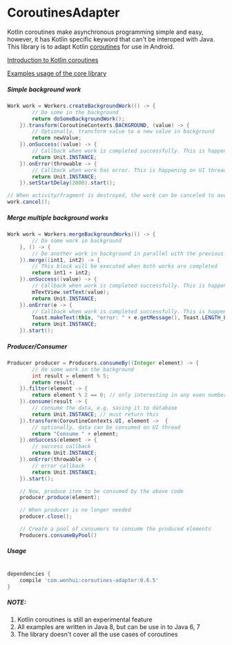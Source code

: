# CoroutinesAdapter

Kotlin coroutines make asynchronous programming simple and easy, however, it has Kotlin specific keyword that can't be interoped with Java.
This library is to adapt Kotlin [coroutines](https://github.com/Kotlin/kotlinx.coroutines) for use in Android.

[Introduction to Kotlin coroutines](https://kotlinlang.org/docs/reference/coroutines.html)

[Examples usage of the core library](https://github.com/Kotlin/kotlinx.coroutines/blob/master/coroutines-guide.md)


##### Simple background work

```Java
Work work = Workers.createBackgroundWork(() -> {
        // Do some in the background
        return doSomeBackgroundWork();
    }).transform(CoroutineContexts.BACKGROUND, (value) -> {
        // Optionally, transform value to a new value in background
        return newValue;
    }).onSuccess((value) -> {
        // Callback when work is completed successfully. This is happending on UI thread
        return Unit.INSTANCE;
    }).onError(throwable -> {
        // Callback when work has error. This is happening on UI thread
        return Unit.INSTANCE;
    }).setStartDelay(2000).start();

// When activity/fragment is destroyed, the work can be canceled to avoid memory leak
work.cancel();

```

##### Merge multiple background works

```Java
Work work = Workers.mergeBackgroundWorks(() -> {
        // Do some work in background
    }, () -> {
        // Do another work in background in parallel with the previous work
    }).merge((int1, int2) -> {
        // This block will be executed when both works are completed
        return int1 + int2;
    }).onSuccess((value) -> {
        // Callback when work is completed successfully. This is happending on UI thread
        mTextView.setText(value);
        return Unit.INSTANCE;
    }).onError(e -> {
        // Callback when work is completed successfully. This is happending on UI thread
        Toast.makeText(this, "error: " + e.getMessage(), Toast.LENGTH_LONG).show();
        return Unit.INSTANCE;
    }).start();

```

##### Producer/Consumer

```Java
Producer producer = Producers.consumeBy((Integer element) -> {
        // do some work in the background
        int result = element % 5;
        return result;
    }).filter(element -> {
        return element % 2 == 0; // only interesting in any even numbers
    }).consume(result -> {
        // consume the data, e.g. saving it to database
        return Unit.INSTANCE; // must return this
    }).transform(CoroutineContexts.UI, element ->  {
        // optionally, data can be consumed on UI thread
        return "Consume " + element;
    }).onSuccess(element -> {
        // success callback
        return Unit.INSTANCE;
    }).onError(throwable -> {
        // error callback
        return Unit.INSTANCE;
    }).start();

    // Now, produce item to be consumed by the above code
    producer.produce(element);

    // When producer is no longer needed
    producer.close();

    // Create a pool of consumers to consume the produced elements
    Producers.consumeByPool()
```

##### Usage
```Groovy

dependencies {
    compile 'com.wenhui:coroutines-adapter:0.6.5'
}

```


##### NOTE:
1. Kotlin coroutines is still an experimental feature
2. All examples are written in Java 8, but can be use in to Java 6, 7
3. The library doesn't cover all the use cases of coroutines